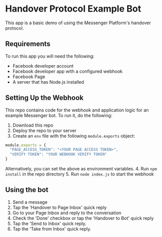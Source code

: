 # Handover Protocol Example Bot

This app is a basic demo of using the Messenger Platform's handover protocol.

## Requirements

To run this app you will need the following:

- Facebook developer account
- Facebook developer app with a configured webhook
- Facebook Page
- A server that has Node.js installed

## Setting Up the Webhook

This repo contains code for the webhook and application logic for an example Messenger bot. To run it, do the following:

1. Download this repo
2. Deploy the repo to your server
3. Create an `env` file with the following `module.exports` object:
``` js
module.exports = {
  "PAGE_ACCESS_TOKEN": "<YOUR PAGE ACCESS TOKEN>",  
  "VERIFY TOKEN": "YOUR WEBHOOK VERIFY TOKEN"
}  
```
Alternatively, you can set the above as environment variables.
4. Run `npm install` in the repo directory
5. Run `node index.js` to start the webhook

## Using the bot

1. Send a message
2. Tap the 'Handover to Page Inbox' quick reply
3. Go to your Page Inbox and reply to the conversation
4. Check the 'Done' checkbox or tap the 'Handover to Bot' quick reply
5. Tap the 'Send to Inbox' quick reply.
6. Tap the 'Take from Inbox' quick reply.
